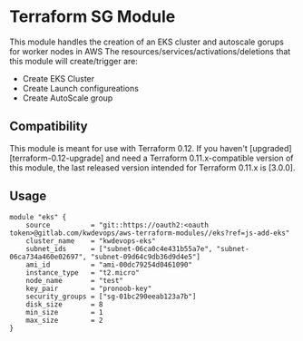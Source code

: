 # Terraform SG Module

This module handles the creation of an EKS cluster and autoscale gorups for worker nodes in AWS
The resources/services/activations/deletions that this module will create/trigger are:
- Create EKS Cluster
- Create Launch configureations
- Create AutoScale group


## Compatibility

This module is meant for use with Terraform 0.12. If you haven't
[upgraded][terraform-0.12-upgrade] and need a Terraform
0.11.x-compatible version of this module, the last released version
intended for Terraform 0.11.x is [3.0.0].

## Usage

```hcl
module "eks" {
    source          = "git::https://oauth2:<oauth token>@gitlab.com/kwdevops/aws-terraform-modules//eks?ref=js-add-eks" 
    cluster_name    = "kwdevops-eks"
    subnet_ids      = ["subnet-06ca0c4e431b55a7e", "subnet-06ca734a460e02697", "subnet-09d64c9db36d9d4e5"]
    ami_id          = "ami-00dc79254d0461090"
    instance_type   = "t2.micro"
    node_name       = "test"
    key_pair        = "pronoob-key"
    security_groups = ["sg-01bc290eeab123a7b"]
    disk_size       = 8
    min_size        = 1
    max_size        = 2
}
```